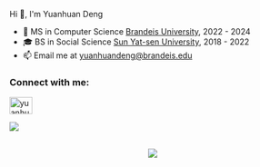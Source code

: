 Hi 👋, I'm Yuanhuan Deng

- 🪪 MS in Computer Science [Brandeis University](https://www.brandeis.edu/), 2022 - 2024
- 🎓 BS in Social Science [Sun Yat-sen University](https://www.sysu.edu.cn/), 2018 - 2022
- 📫 Email me at yuanhuandeng@brandeis.edu

<h3 align="left">Connect with me:</h3>
<p align="left">
  <a href="https://linkedin.com/in/yuanhuandeng" target="blank">
    <img align="center" src="https://raw.githubusercontent.com/rahuldkjain/github-profile-readme-generator/master/src/images/icons/Social/linked-in-alt.svg" alt="yuanhuandeng" height="30" width="40" />
  </a>
</p>

<img src="https://github-readme-stats.vercel.app/api/top-langs/?username=yuanhuano&layout=compact&line_height=20&theme=graywhite&border_radius=20" />
<p align = "center">
  <br />
  <img src = "https://komarev.com/ghpvc/?username=yuanhuano&label=PROFILE+VIEWS">
</p>
